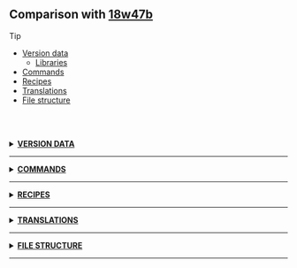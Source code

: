 ## Comparison with [18w47b](https://github.com/PixiGeko/Minecraft-generated-data/tree/18w47b)

> [!TIP]
> - [Version data](#version-data)
>     - [Libraries](#version-data-libraries)
> - [Commands](#commands)
> - [Recipes](#recipes)
> - [Translations](#translations)
> - [File structure](#file-structure)

<br/><br/>
<details><summary><b><ins>VERSION DATA</ins></b><a name="version-data"></a></summary>
<br/>
<table><tr><th></th><th align="left">18w47b</th><th>18w48a</th></tr><tr><td>World version</td><td><pre>1913</pre></td><td><pre>1914</pre></td></tr><tr><td>Protocol version</td><td><pre>447</pre></td><td><pre>448</pre></td></tr></table>
<h3>Libraries<a name="version-data-libraries"></a></h3>
<details>
<summary>
🗒️ List
</summary>

```diff
+ com.mojang:javabridge V1.0.22
```

</details>
</details>
<hr/>
<details><summary><b><ins>COMMANDS</ins></b><a name="commands"></a></summary>
<br/>
<details>
<summary>
locate
</summary>

```diff
+ locate New_Village
```

</details>
</details>
<hr/>
<details><summary><b><ins>RECIPES</ins></b><a name="recipes"></a></summary>
<br/>
<details>
<summary>
🗒️ List
</summary>

```diff
+ grindstone.json
- repair_item.json
```

</details>
</details>
<hr/>
<details><summary><b><ins>TRANSLATIONS</ins></b><a name="translations"></a></summary>
<br/>
<details>
<summary>
Keys
</summary>

```diff
+ container.grindstone_title: Repair & Disenchant
+ subtitles.block.grindstone.use: Grindstone used
```

</details>
</details>
<hr/>
<details><summary><b><ins>FILE STRUCTURE</ins></b><a name="file-structure"></a></summary>
<br/>
<details>
<summary>
data
</summary>

```diff
+ minecraft/advancements/recipes/decorations/grindstone.json
- minecraft/loot_tables/chests/village_blacksmith.json
+ minecraft/loot_tables/chests/village/village_cartographer.json
+ minecraft/loot_tables/chests/village/village_desert_house.json
+ minecraft/loot_tables/chests/village/village_plains_house.json
+ minecraft/loot_tables/chests/village/village_savanna_house.json
+ minecraft/loot_tables/chests/village/village_snowy_house.json
+ minecraft/loot_tables/chests/village/village_taiga_house.json
+ minecraft/loot_tables/chests/village/village_tannery.json
+ minecraft/loot_tables/chests/village/village_weaponsmith.json
+ minecraft/recipes/grindstone.json
- minecraft/recipes/repair_item.json
+ minecraft/structures/village/common/animals/cows_1.nbt
+ minecraft/structures/village/common/animals/horses_1.nbt
+ minecraft/structures/village/common/animals/horses_2.nbt
+ minecraft/structures/village/common/animals/horses_3.nbt
+ minecraft/structures/village/common/animals/horses_4.nbt
+ minecraft/structures/village/common/animals/horses_5.nbt
+ minecraft/structures/village/common/animals/pigs_1.nbt
+ minecraft/structures/village/common/animals/sheep_1.nbt
+ minecraft/structures/village/common/animals/sheep_2.nbt
+ minecraft/structures/village/common/well_bottom.nbt
+ minecraft/structures/village/decays/grass_11x13.nbt
+ minecraft/structures/village/decays/grass_16x16.nbt
+ minecraft/structures/village/decays/grass_9x9.nbt
+ minecraft/structures/village/plains/houses/plains_accessory_1.nbt
+ minecraft/structures/village/plains/houses/plains_animal_pen_1.nbt
+ minecraft/structures/village/plains/houses/plains_animal_pen_2.nbt
+ minecraft/structures/village/plains/houses/plains_animal_pen_3.nbt
+ minecraft/structures/village/plains/houses/plains_armorer_house_1.nbt
+ minecraft/structures/village/plains/houses/plains_big_house_1.nbt
+ minecraft/structures/village/plains/houses/plains_butcher_shop_1.nbt
+ minecraft/structures/village/plains/houses/plains_butcher_shop_2.nbt
+ minecraft/structures/village/plains/houses/plains_cartographer_1.nbt
+ minecraft/structures/village/plains/houses/plains_fisher_cottage_1.nbt
+ minecraft/structures/village/plains/houses/plains_fletcher_house_1.nbt
+ minecraft/structures/village/plains/houses/plains_large_farm_1.nbt
+ minecraft/structures/village/plains/houses/plains_library_1.nbt
+ minecraft/structures/village/plains/houses/plains_library_2.nbt
+ minecraft/structures/village/plains/houses/plains_masons_house_1.nbt
+ minecraft/structures/village/plains/houses/plains_medium_house_1.nbt
+ minecraft/structures/village/plains/houses/plains_medium_house_2.nbt
+ minecraft/structures/village/plains/houses/plains_meeting_point_4.nbt
+ minecraft/structures/village/plains/houses/plains_meeting_point_5.nbt
+ minecraft/structures/village/plains/houses/plains_shepherds_house_1.nbt
+ minecraft/structures/village/plains/houses/plains_small_farm_1.nbt
+ minecraft/structures/village/plains/houses/plains_small_house_1.nbt
+ minecraft/structures/village/plains/houses/plains_small_house_2.nbt
+ minecraft/structures/village/plains/houses/plains_small_house_3.nbt
+ minecraft/structures/village/plains/houses/plains_small_house_4.nbt
+ minecraft/structures/village/plains/houses/plains_small_house_5.nbt
+ minecraft/structures/village/plains/houses/plains_small_house_6.nbt
+ minecraft/structures/village/plains/houses/plains_small_house_7.nbt
+ minecraft/structures/village/plains/houses/plains_small_house_8.nbt
+ minecraft/structures/village/plains/houses/plains_stable_1.nbt
+ minecraft/structures/village/plains/houses/plains_stable_2.nbt
+ minecraft/structures/village/plains/houses/plains_tannery_1.nbt
+ minecraft/structures/village/plains/houses/plains_temple_3.nbt
+ minecraft/structures/village/plains/houses/plains_temple_4.nbt
+ minecraft/structures/village/plains/houses/plains_tool_smith_1.nbt
+ minecraft/structures/village/plains/houses/plains_weaponsmith_1.nbt
+ minecraft/structures/village/plains/plains_lamp_1.nbt
+ minecraft/structures/village/plains/streets/corner_01.nbt
+ minecraft/structures/village/plains/streets/corner_02.nbt
+ minecraft/structures/village/plains/streets/corner_03.nbt
+ minecraft/structures/village/plains/streets/crossroad_01.nbt
+ minecraft/structures/village/plains/streets/crossroad_02.nbt
+ minecraft/structures/village/plains/streets/crossroad_03.nbt
+ minecraft/structures/village/plains/streets/crossroad_04.nbt
+ minecraft/structures/village/plains/streets/crossroad_05.nbt
+ minecraft/structures/village/plains/streets/crossroad_06.nbt
+ minecraft/structures/village/plains/streets/straight_01.nbt
+ minecraft/structures/village/plains/streets/straight_02.nbt
+ minecraft/structures/village/plains/streets/straight_03.nbt
+ minecraft/structures/village/plains/streets/straight_04.nbt
+ minecraft/structures/village/plains/streets/straight_05.nbt
+ minecraft/structures/village/plains/streets/straight_06.nbt
+ minecraft/structures/village/plains/streets/turn_01.nbt
+ minecraft/structures/village/plains/terminators/terminator_01.nbt
+ minecraft/structures/village/plains/terminators/terminator_02.nbt
+ minecraft/structures/village/plains/terminators/terminator_03.nbt
+ minecraft/structures/village/plains/terminators/terminator_04.nbt
+ minecraft/structures/village/plains/town_centers/plains_fountain_01.nbt
+ minecraft/structures/village/plains/town_centers/plains_meeting_point_1.nbt
+ minecraft/structures/village/plains/town_centers/plains_meeting_point_2.nbt
+ minecraft/structures/village/plains/town_centers/plains_meeting_point_3.nbt
+ minecraft/structures/village/plains/villagers/armorer.nbt
+ minecraft/structures/village/plains/villagers/butcher.nbt
+ minecraft/structures/village/plains/villagers/cartographer.nbt
+ minecraft/structures/village/plains/villagers/cleric.nbt
+ minecraft/structures/village/plains/villagers/farmer.nbt
+ minecraft/structures/village/plains/villagers/fishermen.nbt
+ minecraft/structures/village/plains/villagers/fletcher.nbt
+ minecraft/structures/village/plains/villagers/leatherworker.nbt
+ minecraft/structures/village/plains/villagers/librarian.nbt
+ minecraft/structures/village/plains/villagers/nitwit.nbt
+ minecraft/structures/village/plains/villagers/shepherd.nbt
+ minecraft/structures/village/plains/villagers/toolsmith.nbt
+ minecraft/structures/village/plains/villagers/unemployed.nbt
+ minecraft/structures/village/plains/villagers/weaponsmith.nbt
```

</details>
<details>
<summary>
assets
</summary>

```diff
+ minecraft/textures/gui/container/grindstone.png
```

</details>
</details>
<hr/>